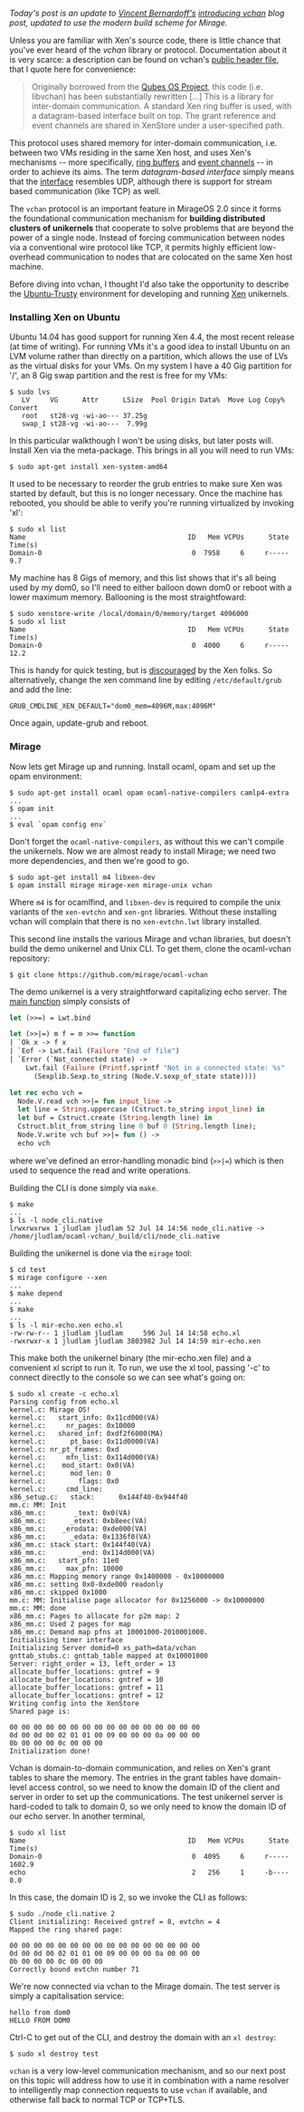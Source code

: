 *Today's post is an update to [Vincent Bernardoff's](https://github.com/vbmithr)
[introducing vchan](https://mirage.io/blog/introducing-vchan) blog
post, updated to use the modern build scheme for Mirage.*

Unless you are familiar with Xen's source code, there is little chance
that you've ever heard of the *vchan* library or
protocol. Documentation about it is very scarce: a description can be
found on vchan's
[public header file](http://xenbits.xen.org/gitweb/?p=xen.git;a=blob;f=xen/include/public/io/libxenvchan.h;hb=HEAD),
that I quote here for convenience:

> Originally borrowed from the
> [Qubes OS Project](http://www.qubes-os.org), this code (i.e. libvchan)
> has been substantially rewritten [...]
> This is a library for inter-domain communication.  A standard Xen ring
> buffer is used, with a datagram-based interface built on top.  The
> grant reference and event channels are shared in XenStore under a
> user-specified path.

This protocol uses shared memory for inter-domain communication,
i.e. between two VMs residing in the same Xen host, and uses Xen's
mechanisms -- more specifically,
[ring buffers](http://www.informit.com/articles/article.aspx?p=1160234&seqNum=3)
and
[event channels](http://xenbits.xen.org/gitweb/?p=xen.git;a=blob;f=tools/libxc/xenctrl.h;h=f2cebafc9ddd4815ffc73fcf9e0d292b1d4c91ff;hb=HEAD#l934)
-- in order to achieve its aims. The term *datagram-based interface* simply
means that the
[interface](http://xenbits.xen.org/gitweb/?p=xen.git;a=blob;f=tools/libvchan/libxenvchan.h;h=6365d36a06f8c8f56454724cefc4c2f1d39beba2;hb=HEAD)
resembles UDP, although there is support for stream based communication (like
TCP) as well.

The `vchan` protocol is an important feature in MirageOS 2.0 since it
forms the foundational communication mechanism for **building distributed
clusters of unikernels** that cooperate to solve problems that are beyond
the power of a single node.  Instead of forcing communication between
nodes via a conventional wire protocol like TCP, it permits highly efficient
low-overhead communication to nodes that are colocated on the same Xen
host machine.

Before diving into vchan, I thought I'd also take the opportunity to describe the
[Ubuntu-Trusty](http://releases.ubuntu.com/14.04/) environment for developing
and running [Xen](http://www.xenproject.org/) unikernels.

### Installing Xen on Ubuntu

Ubuntu 14.04 has good support for running Xen 4.4, the most recent release (at time of writing).
For running VMs it's a good idea to install Ubuntu on an LVM volume rather than directly on a
partition, which allows the use of LVs as the virtual disks for your VMs. On my system I have
a 40 Gig partition for '/', an 8 Gig swap partition and the rest is free for my VMs:

```console
$ sudo lvs
   LV     VG      Attr      LSize  Pool Origin Data%  Move Log Copy%  Convert
   root   st28-vg -wi-ao--- 37.25g
   swap_1 st28-vg -wi-ao---  7.99g
```

In this particular walkthough I won't be using disks, but later posts will.
Install Xen via the meta-package. This brings in all you will need to run VMs:

```console
$ sudo apt-get install xen-system-amd64
```

It used to be necessary to reorder the grub entries to make sure Xen was started
by default, but this is no longer necessary. Once the machine has rebooted, you
should be able to verify you're running virtualized by invoking 'xl':

```console
$ sudo xl list
Name                                        ID   Mem VCPUs      State   Time(s)
Domain-0                                     0  7958     6     r-----       9.7
```

My machine has 8 Gigs of memory, and this list shows that it's all being used by
my dom0, so I'll need to either balloon down dom0 or reboot with a lower maximum
memory. Ballooning is the most straightfoward:

```console
$ sudo xenstore-write /local/domain/0/memory/target 4096000
$ sudo xl list
Name                                        ID   Mem VCPUs      State   Time(s)
Domain-0                                     0  4000     6     r-----      12.2
```

This is handy for quick testing, but is [discouraged](http://wiki.xenproject.org/wiki/Xen_Project_Best_Practices) by the Xen folks. So alternatively, change the xen command line by
editing `/etc/default/grub` and add the line:

```console
GRUB_CMDLINE_XEN_DEFAULT="dom0_mem=4096M,max:4096M"
```

Once again, update-grub and reboot.

### Mirage

Now lets get Mirage up and running. Install ocaml, opam and set up the opam environment:

```console
$ sudo apt-get install ocaml opam ocaml-native-compilers camlp4-extra
...
$ opam init
...
$ eval `opam config env`
```

Don't forget the `ocaml-native-compilers`, as without this we can't
compile the unikernels. Now we are almost ready to install Mirage; we
need two more dependencies, and then we're good to go.

```console
$ sudo apt-get install m4 libxen-dev
$ opam install mirage mirage-xen mirage-unix vchan
```

Where `m4` is for ocamlfind, and `libxen-dev` is required to compile the
unix variants of the `xen-evtchn` and `xen-gnt` libraries. Without these
installing vchan will complain that there is no `xen-evtchn.lwt`
library installed.

This second line installs the various Mirage and vchan libraries, but
doesn't build the demo unikernel and Unix CLI.  To get them, clone
the ocaml-vchan repository:

```console
$ git clone https://github.com/mirage/ocaml-vchan
```

The demo unikernel is a very straightforward capitalizing echo server.
The [main function](https://github.com/mirage/ocaml-vchan/blob/master/test/echo.ml#L13) simply consists of

```ocaml
let (>>=) = Lwt.bind

let (>>|=) m f = m >>= function
| `Ok x -> f x
| `Eof -> Lwt.fail (Failure "End of file")
| `Error (`Not_connected state) ->
    Lwt.fail (Failure (Printf.sprintf "Not in a connected state: %s"
      (Sexplib.Sexp.to_string (Node.V.sexp_of_state state))))

let rec echo vch =
  Node.V.read vch >>|= fun input_line ->
  let line = String.uppercase (Cstruct.to_string input_line) in
  let buf = Cstruct.create (String.length line) in
  Cstruct.blit_from_string line 0 buf 0 (String.length line);
  Node.V.write vch buf >>|= fun () ->
  echo vch
```

where we've defined an error-handling monadic bind (```>>|=```) which
is then used to sequence the read and write operations.

Building the CLI is done simply via `make`.

```console
$ make
...
$ ls -l node_cli.native
lrwxrwxrwx 1 jludlam jludlam 52 Jul 14 14:56 node_cli.native -> /home/jludlam/ocaml-vchan/_build/cli/node_cli.native
```

Building the unikernel is done via the `mirage` tool:

```console
$ cd test
$ mirage configure --xen
...
$ make depend
...
$ make
...
$ ls -l mir-echo.xen echo.xl
-rw-rw-r-- 1 jludlam jludlam     596 Jul 14 14:58 echo.xl
-rwxrwxr-x 1 jludlam jludlam 3803982 Jul 14 14:59 mir-echo.xen
```

This make both the unikernel binary (the mir-echo.xen file) and a convenient
xl script to run it. To run, we use the xl tool, passing '-c' to connect
directly to the console so we can see what's going on:

```console
$ sudo xl create -c echo.xl
Parsing config from echo.xl
kernel.c: Mirage OS!
kernel.c:   start_info: 0x11cd000(VA)
kernel.c:     nr_pages: 0x10000
kernel.c:   shared_inf: 0xdf2f6000(MA)
kernel.c:      pt_base: 0x11d0000(VA)
kernel.c: nr_pt_frames: 0xd
kernel.c:     mfn_list: 0x114d000(VA)
kernel.c:    mod_start: 0x0(VA)
kernel.c:      mod_len: 0
kernel.c:        flags: 0x0
kernel.c:     cmd_line:
x86_setup.c:   stack:      0x144f40-0x944f40
mm.c: MM: Init
x86_mm.c:       _text: 0x0(VA)
x86_mm.c:      _etext: 0xb8eec(VA)
x86_mm.c:    _erodata: 0xde000(VA)
x86_mm.c:      _edata: 0x1336f0(VA)
x86_mm.c: stack start: 0x144f40(VA)
x86_mm.c:        _end: 0x114d000(VA)
x86_mm.c:   start_pfn: 11e0
x86_mm.c:     max_pfn: 10000
x86_mm.c: Mapping memory range 0x1400000 - 0x10000000
x86_mm.c: setting 0x0-0xde000 readonly
x86_mm.c: skipped 0x1000
mm.c: MM: Initialise page allocator for 0x1256000 -> 0x10000000
mm.c: MM: done
x86_mm.c: Pages to allocate for p2m map: 2
x86_mm.c: Used 2 pages for map
x86_mm.c: Demand map pfns at 10001000-2010001000.
Initialising timer interface
Initializing Server domid=0 xs_path=data/vchan
gnttab_stubs.c: gnttab_table mapped at 0x10001000
Server: right_order = 13, left_order = 13
allocate_buffer_locations: gntref = 9
allocate_buffer_locations: gntref = 10
allocate_buffer_locations: gntref = 11
allocate_buffer_locations: gntref = 12
Writing config into the XenStore
Shared page is:

00 00 00 00 00 00 00 00 00 00 00 00 00 00 00 00
0d 00 0d 00 02 01 01 00 09 00 00 00 0a 00 00 00
0b 00 00 00 0c 00 00 00
Initialization done!
```

Vchan is domain-to-domain communication, and relies on Xen's grant
tables to share the memory. The entries in the grant tables have
domain-level access control, so we need to know the domain ID of the
client and server in order to set up the communications. The test
unikernel server is hard-coded to talk to domain 0, so we only need to
know the domain ID of our echo server. In another terminal,

```console
$ sudo xl list
Name                                        ID   Mem VCPUs      State   Time(s)
Domain-0                                     0  4095     6     r-----    1602.9
echo                                         2   256     1     -b----       0.0
```

In this case, the domain ID is 2, so we invoke the CLI as follows:

```console
$ sudo ./node_cli.native 2
Client initializing: Received gntref = 8, evtchn = 4
Mapped the ring shared page:

00 00 00 00 00 00 00 00 00 00 00 00 00 00 00 00
0d 00 0d 00 02 01 01 00 09 00 00 00 0a 00 00 00
0b 00 00 00 0c 00 00 00
Correctly bound evtchn number 71
```

We're now connected via vchan to the Mirage domain. The test server
is simply a capitalisation service:

```console
hello from dom0
HELLO FROM DOM0
```

Ctrl-C to get out of the CLI, and destroy the domain with an `xl destroy`:

```console
$ sudo xl destroy test
```

`vchan` is a very low-level communication mechanism, and so our next post on
this topic will address how to use it in combination with a name resolver
to intelligently map connection requests to use `vchan` if available, and
otherwise fall back to normal TCP or TCP+TLS.
